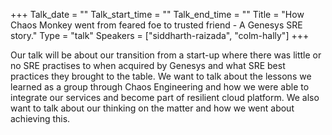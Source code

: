 +++
Talk_date = ""
Talk_start_time = ""
Talk_end_time = ""
Title = "How Chaos Monkey went from feared foe to trusted friend - A Genesys SRE story."
Type = "talk"
Speakers = ["siddharth-raizada", "colm-hally"]
+++

Our talk will be about our transition from a start-up where there was little or no SRE practises to when acquired by Genesys and what SRE best practices they brought to the table. We want to talk about the lessons  we learned as a group through Chaos Engineering and how we were able to integrate our services and become part of resilient cloud platform. We also want to talk about our thinking on the matter and how we went about achieving this.
